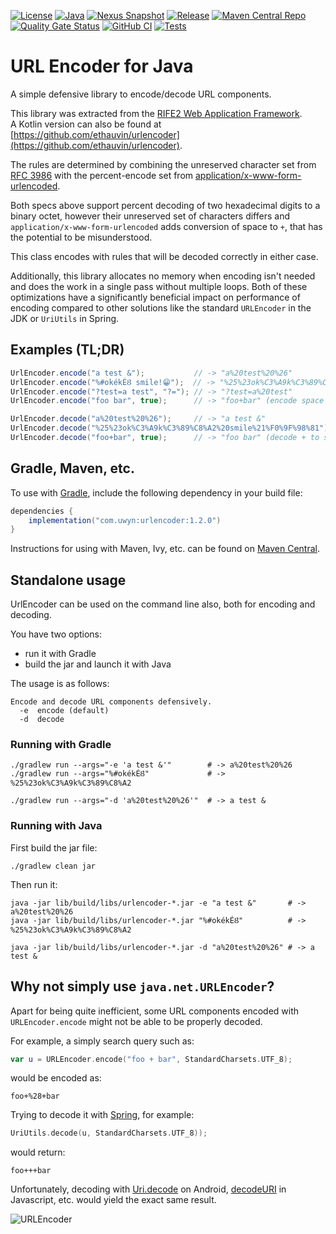 [![License](https://img.shields.io/badge/license-Apache%20License%202.0-blue.svg)](https://opensource.org/licenses/Apache-2.0)
[![Java](https://img.shields.io/badge/java-11%2B-blue)](https://www.oracle.com/java/technologies/javase/jdk11-archive-downloads.html)
[![Nexus Snapshot](https://img.shields.io/nexus/s/com.uwyn/urlencoder?server=https%3A%2F%2Fs01.oss.sonatype.org%2F)](https://s01.oss.sonatype.org/content/repositories/snapshots/com/uwyn/urlencoder/)
[![Release](https://img.shields.io/github/release/gbevin/urlencoder.svg)](https://github.com/gbevin/urlencoder/releases/latest)
[![Maven Central Repo](https://maven-badges.herokuapp.com/maven-central/com.uwyn/urlencoder/badge.svg?color=blue)](https://maven-badges.herokuapp.com/maven-central/com.uwyn/urlencoder)
[![Quality Gate Status](https://sonarcloud.io/api/project_badges/measure?project=gbevin_urlencoder&metric=alert_status)](https://sonarcloud.io/dashboard?id=gbevin_urlencoder)
[![GitHub CI](https://github.com/gbevin/urlencoder/actions/workflows/gradle.yml/badge.svg)](https://github.com/gbevin/urlencoder/actions/workflows/gradle.yml)
[![Tests](https://rife2.com/tests-badge/badge/com.uwyn/urlencoder)](https://github.com/gbevin/urlencoder/actions/workflows/gradle.yml)

# URL Encoder for Java

A simple defensive library to encode/decode URL components.

This library was extracted from the [RIFE2 Web Application Framework](https://rife2.com).  
A Kotlin version can also be found at [https://github.com/ethauvin/urlencoder](https://github.com/ethauvin/urlencoder).

The rules are determined by combining the unreserved character set from
[RFC 3986](https://www.rfc-editor.org/rfc/rfc3986#page-13) with the
percent-encode set from
[application/x-www-form-urlencoded](https://url.spec.whatwg.org/#application-x-www-form-urlencoded-percent-encode-set).

Both specs above support percent decoding of two hexadecimal digits to a
binary octet, however their unreserved set of characters differs and
`application/x-www-form-urlencoded` adds conversion of space to `+`,
that has the potential to be misunderstood.

This class encodes with rules that will be decoded correctly in either case.

Additionally, this library allocates no memory when encoding isn't needed and
does the work in a single pass without multiple loops. Both of these
optimizations have a significantly beneficial impact on performance of encoding
compared to other solutions like the standard `URLEncoder` in the JDK or
`UriUtils` in Spring.

## Examples (TL;DR)

```java
UrlEncoder.encode("a test &");           // -> "a%20test%20%26"
UrlEncoder.encode("%#okékÉȢ smile!😁");  // -> "%25%23ok%C3%A9k%C3%89%C8%A2%20smile%21%F0%9F%98%81"
UrlEncoder.encode("?test=a test", "?="); // -> "?test=a%20test"
UrlEncoder.encode("foo bar", true);      // -> "foo+bar" (encode space to +)        

UrlEncoder.decode("a%20test%20%26");     // -> "a test &"
UrlEncoder.decode("%25%23ok%C3%A9k%C3%89%C8%A2%20smile%21%F0%9F%98%81"); // -> "%#okékÉȢ smile!😁"
UrlEncoder.decode("foo+bar", true);      // -> "foo bar" (decode + to space)
```

## Gradle, Maven, etc.
To use with [Gradle](https://gradle.org/), include the following dependency in your build file:

```gradle
dependencies {
    implementation("com.uwyn:urlencoder:1.2.0")
}
```

Instructions for using with Maven, Ivy, etc. can be found on [Maven Central](https://maven-badges.herokuapp.com/maven-central/com.uwyn/urlencoder).

## Standalone usage

UrlEncoder can be used on the command line also, both for encoding and decoding.

You have two options:
* run it with Gradle
* build the jar and launch it with Java

The usage is as follows:

```
Encode and decode URL components defensively.
  -e  encode (default)
  -d  decode
```

### Running with Gradle

```shell
./gradlew run --args="-e 'a test &'"        # -> a%20test%20%26
./gradlew run --args="%#okékÉȢ"             # -> %25%23ok%C3%A9k%C3%89%C8%A2

./gradlew run --args="-d 'a%20test%20%26'"  # -> a test &
```

### Running with Java

First build the jar file:

```shell
./gradlew clean jar
```

Then run it:

```shell
java -jar lib/build/libs/urlencoder-*.jar -e "a test &"       # -> a%20test%20%26
java -jar lib/build/libs/urlencoder-*.jar "%#okékÉȢ"          # -> %25%23ok%C3%A9k%C3%89%C8%A2

java -jar lib/build/libs/urlencoder-*.jar -d "a%20test%20%26" # -> a test &
```

## Why not simply use `java.net.URLEncoder`?

Apart for being quite inefficient, some URL components encoded with `URLEncoder.encode` might not be able to be properly decoded.

For example, a simply search query such as:

```kotlin
var u = URLEncoder.encode("foo + bar", StandardCharsets.UTF_8);
```

would be encoded as:

```
foo+%28+bar
```

Trying to decode it with [Spring](https://docs.spring.io/spring-framework/docs/current/javadoc-api/org/springframework/web/util/UriUtils.html#decode(java.lang.String,java.lang.String)), for example:

```kotlin
UriUtils.decode(u, StandardCharsets.UTF_8));
```

would return:

```
foo+++bar
```

Unfortunately, decoding with [Uri.decode](https://developer.android.com/reference/android/net/Uri#decode(java.lang.String)) on Android, [decodeURI](https://developer.mozilla.org/en-US/docs/Web/JavaScript/Reference/Global_Objects/decodeURI) in Javascript, etc. would yield the exact same result.

![URLEncoder](https://live.staticflickr.com/65535/52607534147_dee4a5a390_c.jpg)

